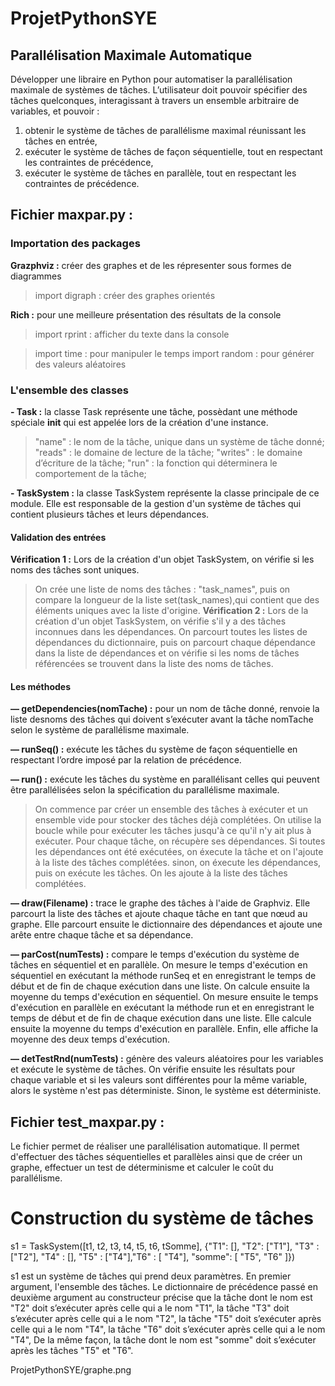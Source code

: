 # ProjetPythonSYE

## Parallélisation Maximale Automatique

Développer une libraire en Python pour automatiser la parallélisation maximale de systèmes de tâches. L’utilisateur doit pouvoir spécifier des tâches quelconques, interagissant à travers un ensemble arbitraire de variables, et pouvoir :
1. obtenir le système de tâches de parallélisme maximal réunissant les tâches en entrée,
2. exécuter le système de tâches de façon séquentielle, tout en respectant les contraintes de précédence,
3. exécuter le système de tâches en parallèle, tout en respectant les contraintes de précédence.

## Fichier maxpar.py :

### Importation des packages

**Grazphviz :** créer des graphes et de les répresenter sous formes de diagrammes
> import digraph : créer des graphes orientés

**Rich :** pour une meilleure présentation des résultats de la console
> import rprint : afficher du texte dans la console

> import time : pour manipuler le temps
> import random : pour générer des valeurs aléatoires


### L'ensemble des classes
**- Task :** la classe Task représente une tâche, possèdant  une méthode spéciale __init__ qui est appelée lors de la création d'une instance.
>"name" : le nom de la tâche, unique dans un système de tâche donné;
>"reads" : le domaine de lecture de la tâche;
>"writes" : le domaine d’écriture de la tâche;
>"run" : la fonction qui déterminera le comportement de la tâche;

**- TaskSystem :** la classe TaskSystem représente la classe principale de ce module. Elle est responsable de la gestion d'un système de tâches qui contient plusieurs tâches et leurs dépendances.

#### Validation des entrées

**Vérification 1 :** Lors de la création d'un objet TaskSystem, on vérifie si les noms des tâches sont uniques.
>On crée une liste de noms des tâches : "task_names", puis on compare la longueur de la liste set(task_names),qui contient que des éléments uniques avec la liste d'origine.
**Vérification 2 :** Lors de la création d'un objet TaskSystem, on vérifie s'il y a des tâches inconnues dans les dépendances.
>On parcourt toutes les listes de dépendances du dictionnaire, puis on parcourt chaque dépendance dans la liste de dépendances et on vérifie si les noms de tâches référencées se trouvent dans la liste des noms de tâches.

#### Les méthodes

**— getDependencies(nomTache) :** pour un nom de tâche donné, renvoie la liste desnoms des tâches qui doivent s’exécuter avant la tâche nomTache selon le système de parallélisme maximale.

**— runSeq() :** exécute les tâches du système de façon séquentielle en respectant l’ordre imposé par la relation de précédence.

**— run() :** exécute les tâches du système en parallélisant celles qui peuvent être parallélisées selon la spécification du parallélisme maximale.
> On commence par créer un ensemble des tâches à exécuter et un ensemble vide pour stocker des tâches déjà complétées. On utilise la boucle while pour exécuter les tâches jusqu'à ce qu'il n'y ait plus à exécuter. Pour chaque tâche, on récupère ses dépendances. Si toutes les dépendances ont été exécutées, on éxecute la tâche et on l'ajoute à la liste des tâches complétées. sinon, on éxecute les dépendances, puis on exécute les tâches. On les ajoute à la liste des tâches complétées.

**— draw(Filename) :** trace le graphe des tâches à l'aide de Graphviz. Elle parcourt la liste des tâches et ajoute chaque tâche en tant que nœud au graphe. Elle parcourt ensuite le dictionnaire des dépendances et ajoute une arête entre chaque tâche et sa dépendance.

**— parCost(numTests) :** compare le temps d'exécution du système de tâches en séquentiel et en parallèle. On mesure le temps d'exécution en séquentiel en exécutant la méthode runSeq et en enregistrant le temps de début et de fin de chaque exécution dans une liste. On calcule ensuite la moyenne du temps d'exécution en séquentiel. On mesure ensuite le temps d'exécution en parallèle en exécutant la méthode run et en enregistrant le temps de début et de fin de chaque exécution dans une liste. Elle calcule ensuite la moyenne du temps d'exécution en parallèle. Enfin, elle affiche la moyenne des deux temps d'exécution.

**— detTestRnd(numTests) :** génère des valeurs aléatoires pour les variables et exécute le système de tâches. On vérifie ensuite les résultats pour chaque variable et si les valeurs sont différentes pour la même variable, alors le système n'est pas déterministe. Sinon, le système est déterministe.

## Fichier test_maxpar.py :
Le fichier permet de réaliser une parallélisation automatique. Il permet d'effectuer des tâches séquentielles et parallèles ainsi que de créer un graphe, effectuer un test de déterminisme et calculer le coût du parallélisme.

# Construction du système de tâches
s1 = TaskSystem([t1, t2, t3, t4, t5, t6, tSomme], {"T1": [], "T2": ["T1"], "T3" : ["T2"], "T4" : [], "T5" : ["T4"],"T6" : [ "T4"], "somme": [ "T5", "T6" ]})

s1 est un système de tâches qui prend deux paramètres. En premier argument, l'ensemble des tâches. Le dictionnaire de précédence passé en deuxième argument au constructeur précise que la tâche dont le nom est "T2" doit s’exécuter après celle qui a le nom "T1", la tâche "T3" doit s’exécuter après celle qui a le nom "T2", la tâche "T5" doit s’exécuter après celle qui a le nom "T4", la tâche "T6" doit s’exécuter après celle qui a le nom "T4", De la même façon, la tâche dont le nom est "somme" doit s’exécuter après les tâches "T5" et "T6".

ProjetPythonSYE/graphe.png
